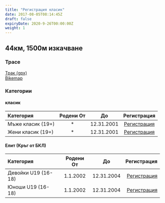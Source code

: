 ```yaml
---
title: "Регистрация класик"
date: 2017-08-05T08:14:45Z
draft: false
expiryDate: 2020-9-26T00:00:00Z
weight: 1
---
```


## 44км, 1500м изкачване
### Трасе  
[Трак (gpx)](https://drive.google.com/open?id=0B8lR1_MWHzbCMWhaR1pDeEZXV0k)  
[Bikemap](https://www.bikemap.net/en/route/4143055-murgash-44km/)  


### Категории
#### класик
Категория         | Родени От |      До   | Регистрация     
:-----------------|:---------:|:---------:|:-----------:
 Мъже класик (19+)  |     *     | 12.31.2001| [Регистрация](https://forms.gle/Ufe4Yf4PwDqKzxRZ8 )
 Жени класик (19+)  |     *     | 12.31.2001| [Регистрация](https://forms.gle/Ufe4Yf4PwDqKzxRZ8 )

#### Елит (Кръг от БКЛ)
Категория         | Родени От |      До   | Регистрация
:-----------------|:---------:|:---------:|-------------:
 Девойки U19 (16-18)  | 1.1.2002  | 12.31.2004| [Регистрация](https://forms.gle/Ufe4Yf4PwDqKzxRZ8 )
 Юноши U19 (16-18)| 1.1.2002  | 12.31.2004| [Регистрация](https://forms.gle/Ufe4Yf4PwDqKzxRZ8 )


